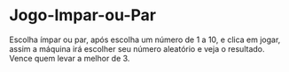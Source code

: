 # Jogo-Impar-ou-Par
Escolha ímpar ou par, após escolha um número de 1 a 10, e clica em jogar, assim a máquina irá escolher seu número aleatório e veja o resultado. Vence quem levar a melhor de 3.
